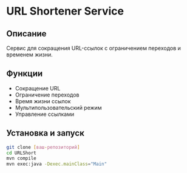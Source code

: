 # URL Shortener Service

## Описание
Сервис для сокращения URL-ссылок с ограничением переходов и временем жизни.

## Функции
- Сокращение URL
- Ограничение переходов
- Время жизни ссылок
- Мультипользовательский режим
- Управление ссылками

## Установка и запуск
```bash
git clone [ваш-репозиторий]
cd URLShort
mvn compile
mvn exec:java -Dexec.mainClass="Main"
```